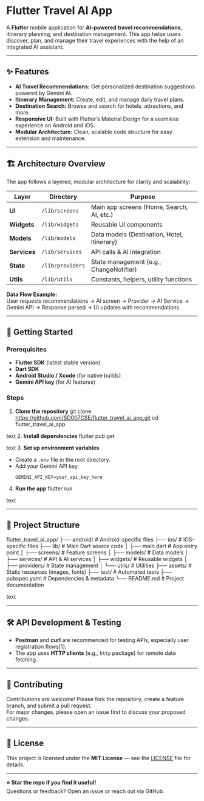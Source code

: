 # Flutter Travel AI App

A **Flutter** mobile application for **AI-powered travel recommendations**, itinerary planning, and destination management. This app helps users discover, plan, and manage their travel experiences with the help of an integrated AI assistant.

---

## ✨ Features

- **AI Travel Recommendations:** Get personalized destination suggestions powered by Gemini AI.
- **Itinerary Management:** Create, edit, and manage daily travel plans.
- **Destination Search:** Browse and search for hotels, attractions, and more.
- **Responsive UI:** Built with Flutter’s Material Design for a seamless experience on Android and iOS.
- **Modular Architecture:** Clean, scalable code structure for easy extension and maintenance.

---

## 🏗️ Architecture Overview

The app follows a layered, modular architecture for clarity and scalability:

| Layer         | Directory      | Purpose                                     |
|---------------|---------------|---------------------------------------------|
| **UI**        | `/lib/screens` | Main app screens (Home, Search, AI, etc.)   |
| **Widgets**   | `/lib/widgets` | Reusable UI components                      |
| **Models**    | `/lib/models`  | Data models (Destination, Hotel, Itinerary) |
| **Services**  | `/lib/services`| API calls & AI integration                  |
| **State**     | `/lib/providers`| State management (e.g., ChangeNotifier)      |
| **Utils**     | `/lib/utils`   | Constants, helpers, utility functions       |

**Data Flow Example:**  
User requests recommendations → AI screen → Provider → AI Service → Gemini API → Response parsed → UI updates with recommendations.

---

## 🚀 Getting Started

### Prerequisites

- **Flutter SDK** (latest stable version)
- **Dart SDK**
- **Android Studio / Xcode** (for native builds)
- **Gemini API key** (for AI features)

### Steps

1. **Clone the repository**
git clone https://github.com/SD007CSE/flutter_travel_ai_app.git
cd flutter_travel_ai_app

text
2. **Install dependencies**
flutter pub get

text
3. **Set up environment variables**
- Create a `.env` file in the root directory.
- Add your Gemini API key:
  ```
  GEMINI_API_KEY=your_api_key_here
  ```
4. **Run the app**
flutter run

text

---

## 📂 Project Structure

flutter_travel_ai_app/
├── android/ # Android-specific files
├── ios/ # iOS-specific files
├── lib/ # Main Dart source code
│ ├── main.dart # App entry point
│ ├── screens/ # Feature screens
│ ├── models/ # Data models
│ ├── services/ # API & AI services
│ ├── widgets/ # Reusable widgets
│ ├── providers/ # State management
│ └── utils/ # Utilities
├── assets/ # Static resources (images, fonts)
├── test/ # Automated tests
├── pubspec.yaml # Dependencies & metadata
└── README.md # Project documentation

text

---

## 🛠️ API Development & Testing

- **Postman** and **curl** are recommended for testing APIs, especially user registration flows[1].
- The app uses **HTTP clients** (e.g., `http` package) for remote data fetching.

---

## 🤝 Contributing

Contributions are welcome! Please fork the repository, create a feature branch, and submit a pull request.  
For major changes, please open an issue first to discuss your proposed changes.

---

## 📜 License

This project is licensed under the **MIT License** — see the [LICENSE](LICENSE) file for details.

---

**⭐ Star the repo if you find it useful!**  
Questions or feedback? Open an issue or reach out via GitHub.
